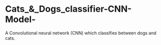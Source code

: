 # Cats_&_Dogs_classifier-CNN-Model-
A Convolutional neural network (CNN) which classifies between dogs and cats.
